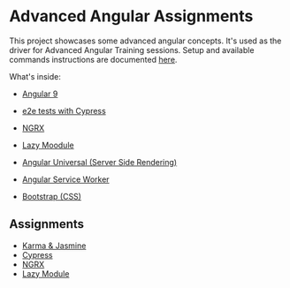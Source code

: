 # Advanced Angular Assignments

This project showcases some advanced angular concepts.
It's used as the driver for Advanced Angular Training sessions.
Setup and available commands instructions are documented [here](https://github.com/fdonzello/angular-advanced-assignments/tree/master/doc/index.md).

What's inside:

* [Angular 9](https://angular.io/)

* [e2e tests with Cypress](https://www.cypress.io/)

* [NGRX](https://ngrx.io/)

* [Lazy Moodule](https://angular.io/guide/lazy-loading-ngmodules)

* [Angular Universal (Server Side Rendering)](https://angular.io/guide/universal)

* [Angular Service Worker](https://angular.io/guide/service-worker-intro)

* [Bootstrap (CSS)](https://getbootstrap.com/)

## Assignments

- [Karma & Jasmine](https://github.com/fdonzello/angular-advanced-assignments/tree/master/src/app/assignment-karma)
- [Cypress](https://github.com/fdonzello/angular-advanced-assignments/tree/master/src/app/assignment-cypress)
- [NGRX](https://github.com/fdonzello/angular-advanced-assignments/tree/master/src/app/assignment-ngrx)
- [Lazy Module](https://github.com/fdonzello/angular-advanced-assignments/tree/master/src/app/assignment-lazy-module)
